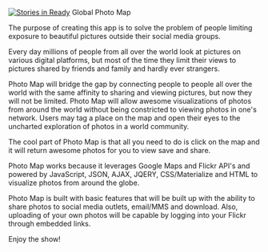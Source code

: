[![Stories in Ready](https://badge.waffle.io/gpciancio/USPhotoMap.png?label=ready&title=Ready)](https://waffle.io/gpciancio/USPhotoMap)
Global Photo Map

The purpose of creating this app is to solve the problem of people limiting exposure to beautiful pictures outside their social media groups.

Every day millions of people from all over the world look at pictures on various digital platforms, but most of the time they limit their views to pictures shared by friends and family and hardly ever strangers.

Photo Map will bridge the gap by connecting people to people all over the world with the same affinity to sharing and viewing pictures, but now they will not be limited.  Photo Map will allow awesome visualizations of photos from around the world without being constricted to viewing photos in one's network.  Users may tag a place on the map and open their eyes to the uncharted exploration of photos in a world community.  

The cool part of Photo Map is that all you need to do is click on the map and it will return awesome photos for you to view save and share.

Photo Map works because it leverages Google Maps and Flickr API's and powered by JavaScript, JSON, AJAX, JQERY, CSS/Materialize and HTML to visualize photos from around the globe.

Photo Map is built with basic features that will be built up with the ability to share photos to social media outlets, email/MMS and download.  Also, uploading of your own photos will be capable by logging into your Flickr through embedded links.

Enjoy the show!
